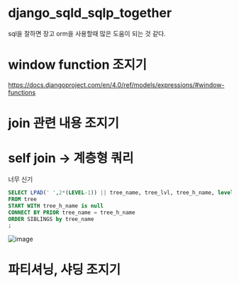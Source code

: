 # django_sqld_sqlp_together
sql을 잘하면 장고 orm을 사용할때 많은 도움이 되는 것 같다.

# window function 조지기
https://docs.djangoproject.com/en/4.0/ref/models/expressions/#window-functions

# join 관련 내용 조지기

# self join ->  계층형 쿼리

너무 신기 
```sql
SELECT LPAD(' ',2*(LEVEL-1)) || tree_name, tree_lvl, tree_h_name, level, SYS_CONNECT_BY_PATH(tree_name, '-') AS PATH
FROM tree
START WITH tree_h_name is null
CONNECT BY PRIOR tree_name = tree_h_name    
ORDER SIBLINGS by tree_name
;
```

![image](https://user-images.githubusercontent.com/45473846/157413036-0dfb2b48-c9bf-41fc-8932-f17069463447.png)



# 파티셔닝, 샤딩 조지기
